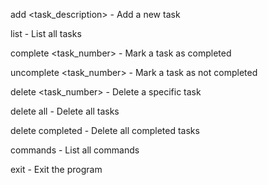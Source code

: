   add <task_description> - Add a new task
  
  list - List all tasks
  
  complete <task_number> - Mark a task as completed
  
  uncomplete <task_number> - Mark a task as not completed
  
  delete <task_number> - Delete a specific task
  
  delete all - Delete all tasks
  
  delete completed - Delete all completed tasks
  
  commands - List all commands
  
  exit - Exit the program

